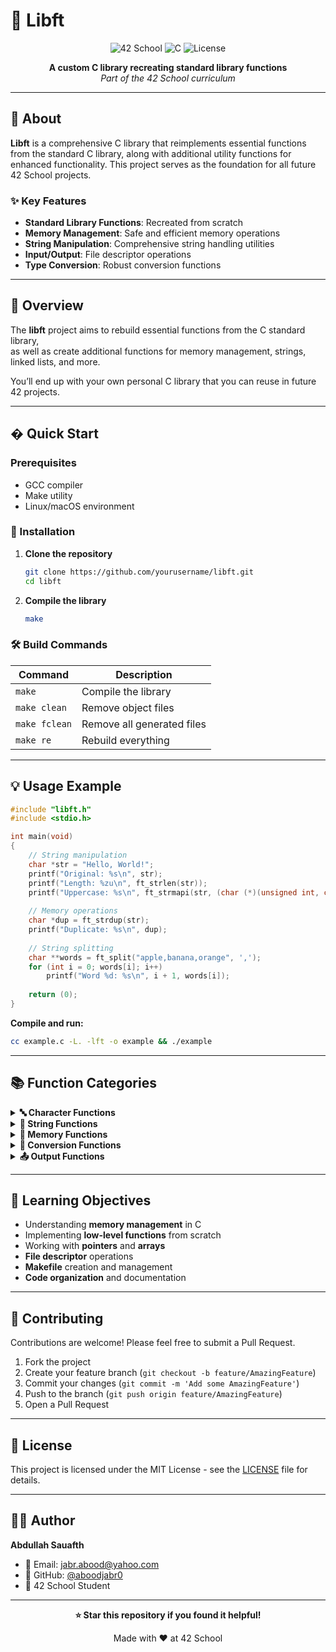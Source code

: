# 🧩 Libft

<div align="center">

![42 School](https://img.shields.io/badge/42-School-000000?style=for-the-badge&logo=42&logoColor=white)
![C](https://img.shields.io/badge/C-00599C?style=for-the-badge&logo=c&logoColor=white)
![License](https://img.shields.io/badge/License-MIT-yellow.svg?style=for-the-badge)

**A custom C library recreating standard library functions**  
*Part of the 42 School curriculum*

</div>

---

## 📖 About

**Libft** is a comprehensive C library that reimplements essential functions from the standard C library, along with additional utility functions for enhanced functionality. This project serves as the foundation for all future 42 School projects.

### ✨ Key Features

- **Standard Library Functions**: Recreated from scratch
- **Memory Management**: Safe and efficient memory operations
- **String Manipulation**: Comprehensive string handling utilities
- **Input/Output**: File descriptor operations
- **Type Conversion**: Robust conversion functions

---

## 📘 Overview

The **libft** project aims to rebuild essential functions from the C standard library,  
as well as create additional functions for memory management, strings, linked lists, and more.  

You’ll end up with your own personal C library that you can reuse in future 42 projects.

---

## � Quick Start

### Prerequisites
- GCC compiler
- Make utility
- Linux/macOS environment

### 🔧 Installation

1. **Clone the repository**
   ```bash
   git clone https://github.com/yourusername/libft.git
   cd libft
   ```

2. **Compile the library**
   ```bash
   make
   ```

### 🛠️ Build Commands

| Command | Description |
|---------|-------------|
| `make` | Compile the library |
| `make clean` | Remove object files |
| `make fclean` | Remove all generated files |
| `make re` | Rebuild everything |

---

## 💡 Usage Example

```c
#include "libft.h"
#include <stdio.h>

int main(void)
{
    // String manipulation
    char *str = "Hello, World!";
    printf("Original: %s\n", str);
    printf("Length: %zu\n", ft_strlen(str));
    printf("Uppercase: %s\n", ft_strmapi(str, (char (*)(unsigned int, char))ft_toupper));
    
    // Memory operations
    char *dup = ft_strdup(str);
    printf("Duplicate: %s\n", dup);
    
    // String splitting
    char **words = ft_split("apple,banana,orange", ',');
    for (int i = 0; words[i]; i++)
        printf("Word %d: %s\n", i + 1, words[i]);
    
    return (0);
}
```

**Compile and run:**
```bash
cc example.c -L. -lft -o example && ./example
```

---

## 📚 Function Categories

<details>
<summary><strong>🔤 Character Functions</strong></summary>

- `ft_isalpha()` - Check if character is alphabetic
- `ft_isdigit()` - Check if character is digit
- `ft_isalnum()` - Check if character is alphanumeric
- `ft_isascii()` - Check if character is ASCII
- `ft_isprint()` - Check if character is printable
- `ft_toupper()` - Convert to uppercase
- `ft_tolower()` - Convert to lowercase

</details>

<details>
<summary><strong>📝 String Functions</strong></summary>

- `ft_strlen()` - Calculate string length
- `ft_strchr()` - Find character in string
- `ft_strrchr()` - Find last occurrence of character
- `ft_strncmp()` - Compare strings (n characters)
- `ft_strlcpy()` - Safe string copy
- `ft_strlcat()` - Safe string concatenation
- `ft_strnstr()` - Find substring (n characters)
- `ft_strdup()` - Duplicate string
- `ft_substr()` - Extract substring
- `ft_strjoin()` - Join strings
- `ft_strtrim()` - Trim string
- `ft_split()` - Split string by delimiter
- `ft_strmapi()` - Apply function to each character
- `ft_striteri()` - Apply function to each character with index

</details>

<details>
<summary><strong>🧠 Memory Functions</strong></summary>

- `ft_memset()` - Fill memory with byte
- `ft_bzero()` - Zero out memory
- `ft_memcpy()` - Copy memory
- `ft_memmove()` - Safe memory move
- `ft_memchr()` - Find byte in memory
- `ft_memcmp()` - Compare memory blocks
- `ft_calloc()` - Allocate and zero memory

</details>

<details>
<summary><strong>🔄 Conversion Functions</strong></summary>

- `ft_atoi()` - String to integer
- `ft_itoa()` - Integer to string

</details>

<details>
<summary><strong>📤 Output Functions</strong></summary>

- `ft_putchar_fd()` - Output character to file descriptor
- `ft_putstr_fd()` - Output string to file descriptor
- `ft_putendl_fd()` - Output string with newline to file descriptor
- `ft_putnbr_fd()` - Output number to file descriptor

</details>

---

## 🎯 Learning Objectives

- Understanding **memory management** in C
- Implementing **low-level functions** from scratch
- Working with **pointers** and **arrays**
- **File descriptor** operations
- **Makefile** creation and management
- **Code organization** and documentation

---

## 🤝 Contributing

Contributions are welcome! Please feel free to submit a Pull Request.

1. Fork the project
2. Create your feature branch (`git checkout -b feature/AmazingFeature`)
3. Commit your changes (`git commit -m 'Add some AmazingFeature'`)
4. Push to the branch (`git push origin feature/AmazingFeature`)
5. Open a Pull Request

---

## 📄 License

This project is licensed under the MIT License - see the [LICENSE](LICENSE) file for details.

---

## 👨‍💻 Author

**Abdullah Sauafth**
- 📧 Email: [jabr.abood@yahoo.com](mailto:jabr.abood@yahoo.com)
- 🐙 GitHub: [@aboodjabr0](https://github.com/aboodjabr0)
- 🏫 42 School Student

---

<div align="center">

**⭐ Star this repository if you found it helpful!**

Made with ❤️ at 42 School

</div>